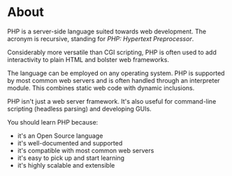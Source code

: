 # About

PHP is a server-side language suited towards web development. The acronym is recursive, standing for _PHP: Hypertext Preprocessor_.

Considerably more versatile than CGI scripting, PHP is often used to add interactivity to plain HTML and bolster web frameworks.

The language can be employed on any operating system. PHP is supported by most common web servers and is often handled through an interpreter module. This combines static web code with dynamic inclusions.

PHP isn't just a web server framework. It's also useful for command-line scripting (headless parsing) and developing GUIs.

You should learn PHP because:

- it's an Open Source language
- it's well-documented and supported
- it's compatible with most common web servers
- it's easy to pick up and start learning
- it's highly scalable and extensible
